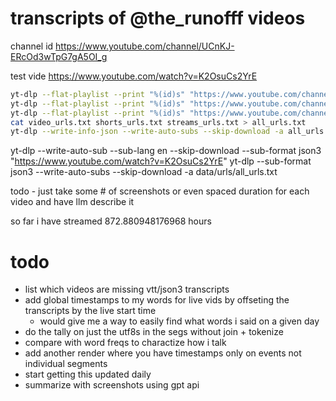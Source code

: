 # transcripts of @the_runofff videos

channel id 
https://www.youtube.com/channel/UCnKJ-ERcOd3wTpG7gA5OI_g

test vide
https://www.youtube.com/watch?v=K2OsuCs2YrE


```sh
yt-dlp --flat-playlist --print "%(id)s" "https://www.youtube.com/channel/UCnKJ-ERcOd3wTpG7gA5OI_g/videos" > video_urls.txt
yt-dlp --flat-playlist --print "%(id)s" "https://www.youtube.com/channel/UCnKJ-ERcOd3wTpG7gA5OI_g/shorts" > shorts_urls.txt
yt-dlp --flat-playlist --print "%(id)s" "https://www.youtube.com/channel/UCnKJ-ERcOd3wTpG7gA5OI_g/streams" > streams_urls.txt
cat video_urls.txt shorts_urls.txt streams_urls.txt > all_urls.txt
yt-dlp --write-info-json --write-auto-subs --skip-download -a all_urls.txt
```


yt-dlp --write-auto-sub --sub-lang en --skip-download --sub-format json3 "https://www.youtube.com/watch?v=K2OsuCs2YrE"
yt-dlp --sub-format json3 --write-auto-subs --skip-download -a data/urls/all_urls.txt

todo - just take some # of screenshots or even spaced duration for each video and have llm describe it 

so far i have streamed 872.880948176968 hours

# todo 
* list which videos are missing vtt/json3 transcripts 
* add global timestamps to my words for live vids by offseting the transcripts by the live start time 
    * would give me a way to easily find what words i said on a given day 
* do the tally on just the utf8s in the segs without join + tokenize 
* compare with word freqs to charactize how i talk 
* add another render where you have timestamps only on events not individual segments 
* start getting this updated daily 
* summarize with screenshots using gpt api